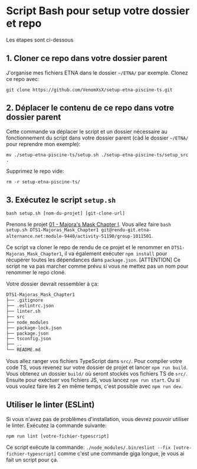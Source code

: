 # Script Bash pour setup votre dossier et repo

Les étapes sont ci-dessous


## 1. Cloner ce repo dans votre dossier parent

J'organise mes fichiers ETNA dans le dossier `~/ETNA/` par exemple. Clonez ce repo avec: 

`git clone https://github.com/VenomXsX/setup-etna-piscine-ts.git`

## 2. Déplacer le contenu de ce repo dans votre dossier parent
Cette commande va déplacer le script et un dossier nécessaire au fonctionnement du script dans votre dossier parent (càd le dossier `~/ETNA/` pour reprendre mon exemple):

`mv ./setup-etna-piscine-ts/setup.sh ./setup-etna-piscine-ts/setup_src .` 

Supprimez le repo vide:

`rm -r setup-etna-piscine-ts/`



## 3. Exécutez le script `setup.sh`

`bash setup.sh [nom-du-projet] [git-clone-url]`

Prenons le projet [01 - Majora's Mask Chapter I](https://intra.etna-alternance.net/#/sessions/9440/quest/51190).
Vous allez faire `bash setup.sh DTS1-Majoras_Mask_Chapter1 git@rendu-git.etna-alternance.net:module-9440/activity-51190/group-1011501`.

Ce script va cloner le repo de rendu de ce projet et le renommer en  `DTS1-Majoras_Mask_Chapter1`, il va également exécuter `npm install` pour récupérer toutes les dépendances dans `package.json`. 
[ATTENTION] Ce script ne va pas marcher comme prévu si vous ne mettez pas un nom pour renommer le repo cloné.

Votre dossier devrait ressembler à ça:

```bash
DTS1-Majoras_Mask_Chapter1 
├── .gitignore
├── .eslintrc.json
├── linter.sh
├── src
├── node_modules 
├── package-lock.json 
├── package.json 
├── tsconfig.json
├── ..
└── README.md
```

Vous allez ranger vos fichiers TypeScript dans `src/`. Pour compiler votre code TS, vous revenez sur votre dossier de projet et lancer `npm run build`. Vous obtenez un dossier `build/` où seront stockés vos fichiers TS de `src/`. Ensuite pour exéctuer vos fichiers JS, vous lancez `npm run start`. Ou si vous voulez faire les 2 en même temps, c'est possible avec `npm run dev`.

## Utiliser le linter (ESLint)

Si vous n'avez pas de problèmes d'installation, vous devrez pouvoir utiliser le linter. Exécutez la commande suivante:

`npm run lint [votre-fichier-typescript]`

Ce script exécute la commande: `./node_modules/.bin/eslint --fix [votre-fichier-typescript]` comme c'est une commande giga longue, je vous ai fait un script pour ça.
